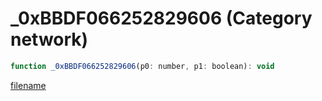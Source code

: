 # _0xBBDF066252829606 (Category network)

```js
function _0xBBDF066252829606(p0: number, p1: boolean): void
```

[filename](_0xBBDF066252829606_m.md ':include')